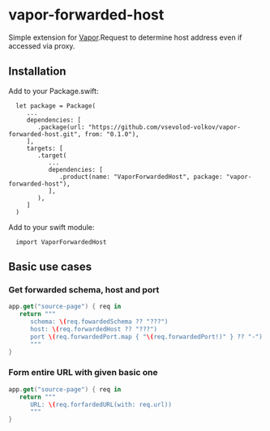 # vapor-forwarded-host

Simple extension for [Vapor](https://github.com/vapor/vapor).Request to determine host address even if accessed via proxy.

## Installation

Add to your Package.swift:

      let package = Package(
         ...
         dependencies: [
            .package(url: "https://github.com/vsevolod-volkov/vapor-forwarded-host.git", from: "0.1.0"),
         ],
         targets: [
            .target(
               ...
               dependencies: [
                  .product(name: "VaporForwardedHost", package: "vapor-forwarded-host"),
               ],
            ),
         ]
      )

Add to your swift module:

      import VaporForwardedHost

## Basic use cases

### Get forwarded schema, host and port
``` swift
app.get("source-page") { req in
   return """
      schema: \(req.fowardedSchema ?? "???")
      host: \(req.forwardedHost ?? "???")
      port \(req.forwardedPort.map { "\(req.forwardedPort!)" } ?? "-")
      """
}
```

### Form entire URL with given basic one
``` swift
app.get("source-page") { req in
   return """
      URL: \(req.forfardedURL(with: req.url))
      """
}
```
